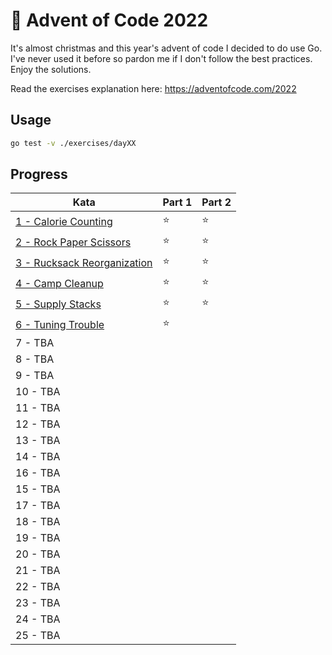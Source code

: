 # 🎄 Advent of Code 2022

It's almost christmas and this year's advent of code I decided to do use Go. I've never used it before so pardon me if I don't follow the best practices. Enjoy the solutions.

Read the exercises explanation here: https://adventofcode.com/2022

## Usage

```bash
go test -v ./exercises/dayXX
```

## Progress

| Kata                                                    | Part 1 | Part 2 |
| ------------------------------------------------------- | ------ | ------ |
| [1 - Calorie Counting](exercises/day01/day01.go)        | ⭐️      | ⭐️      |
| [2 - Rock Paper Scissors](exercises/day02/day02.go)     | ⭐️      | ⭐️      |
| [3 - Rucksack Reorganization](exercises/day03/day03.go) | ⭐️      | ⭐️      |
| [4 - Camp Cleanup](exercises/day04/day04.go)            | ⭐️      | ⭐️      |
| [5 - Supply Stacks](exercises/day05/day05.go)           | ⭐️      | ⭐️      |
| [6 - Tuning Trouble](exercises/day06/day06.go)          | ⭐️      |        |
| 7 - TBA                                                 |        |        |
| 8 - TBA                                                 |        |        |
| 9 - TBA                                                 |        |        |
| 10 - TBA                                                |        |        |
| 11 - TBA                                                |        |        |
| 12 - TBA                                                |        |        |
| 13 - TBA                                                |        |        |
| 14 - TBA                                                |        |        |
| 16 - TBA                                                |        |        |
| 15 - TBA                                                |        |        |
| 17 - TBA                                                |        |        |
| 18 - TBA                                                |        |        |
| 19 - TBA                                                |        |        |
| 20 - TBA                                                |        |        |
| 21 - TBA                                                |        |        |
| 22 - TBA                                                |        |        |
| 23 - TBA                                                |        |        |
| 24 - TBA                                                |        |        |
| 25 - TBA                                                |        |        |